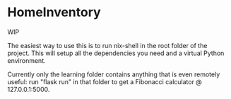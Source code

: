 # HomeInventory

WIP

The easiest way to use this is to run nix-shell in the root folder of the project. This will setup all the dependencies you need and a virtual Python environment.

Currently only the learning folder contains anything that is even remotely useful: run "flask run" in that folder to get a Fibonacci calculator @ 127.0.0.1:5000.
